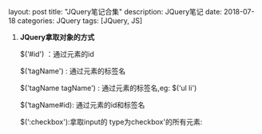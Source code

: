 layout: post
title: "JQuery笔记合集"
description: JQuery笔记
date: 2018-07-18
categories: JQuery
tags: [JQuery, JS]



1. **JQuery拿取对象的方式**

   $(‘#id') ：通过元素的id

   $(‘tagName') : 通过元素的标签名

   $('tagName tagName') : 通过元素的标签名,eg: $(‘ul li')

   $(‘tagName#id): 通过元素的id和标签名

   $(‘:checkbox'):拿取input的 type为checkbox'的所有元素: